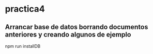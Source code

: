 # practica4


## Arrancar base de datos borrando documentos anteriores y creando algunos de ejemplo 
npm run installDB
